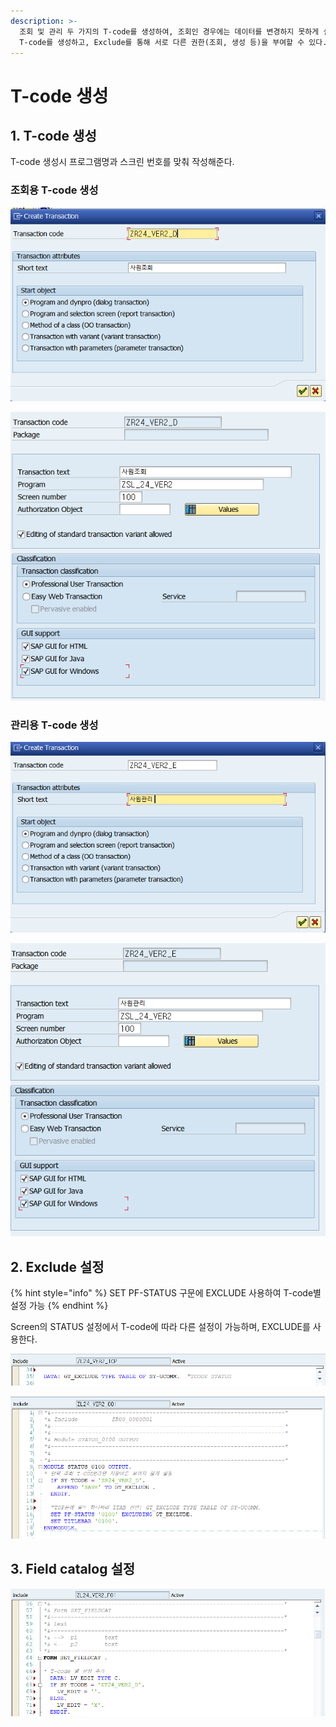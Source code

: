 ```yaml
---
description: >-
  조회 및 관리 두 가지의 T-code를 생성하여, 조회인 경우에는 데이터를 변경하지 못하게 설정한다. 하나의 프로그램에 대해 여러 개의
  T-code를 생성하고, Exclude를 통해 서로 다른 권한(조회, 생성 등)을 부여할 수 있다.
---
```


# T-code 생성

## 1. T-code 생성

T-code 생성시 프로그램명과 스크린 번호를 맞춰 작성해준다. 

### 조회용 T-code 생성 

![](../../.gitbook/assets/image%20%28285%29.png)

![](../../.gitbook/assets/image%20%28292%29.png)



### 관리용 T-code 생성 

![](../../.gitbook/assets/image%20%28267%29.png)

![](../../.gitbook/assets/image%20%28288%29.png)

### 

## 2. Exclude 설정

{% hint style="info" %}
SET PF-STATUS 구문에 EXCLUDE 사용하여 T-code별 설정 가능
{% endhint %}

Screen의 STATUS 설정에서 T-code에 따라 다른 설정이 가능하며, EXCLUDE를 사용한다. 

![TOP &amp;gt; GT\_EXCLUDE &#xC120;&#xC5B8;](../../.gitbook/assets/image%20%28296%29.png)

![Screen 0100 &amp;gt; STATUS\_0100](../../.gitbook/assets/image%20%28291%29.png)





## 3. Field catalog 설정

![](../../.gitbook/assets/image%20%28271%29.png)





